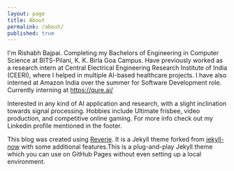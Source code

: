 ```yaml
---
layout: page
title: About
permalink: /about/
published: true
---
```


I'm Rishabh Bajpai. Completing my Bachelors of Engineering in Computer Science at BITS-Pilani, K. K. Birla Goa Campus. Have previously worked as a research intern at Central Electrical Engineering Research Institute of India (CEERI), where I helped in multiple AI-based healthcare projects. I have also interned at Amazon India over the summer for Software Development role. Currently interning at https://qure.ai/

Interested in any kind of AI application and research, with a slight inclination towards signal processing. 
Hobbies include Ultimate frisbee, video production, and competitive online gaming. For more info check out my Linkedin profile mentioned in the footer. 

This blog was created using [Reverie](https://github.com/amitmerchant1990/reverie). It is a Jekyll theme forked from [jekyll-now](https://github.com/barryclark/jekyll-now) with some additional features.This is a plug-and-play Jekyll theme which you can use on GitHub Pages without even setting up a local environment.
